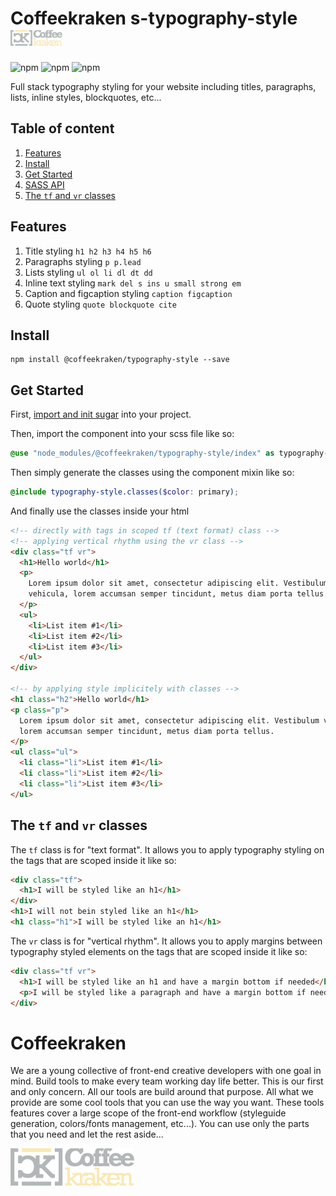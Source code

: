 # Coffeekraken s-typography-style <img src=".resources/coffeekraken-logo.jpg" height="25px" />

![npm](https://img.shields.io/npm/l/@coffeekraken/s-typography-style?style=flat-square)
![npm](https://img.shields.io/npm/v/@coffeekraken/s-typography-style?style=flat-square)
![npm](https://img.shields.io/npm/dw/@coffeekraken/s-typography-style?style=flat-square)

Full stack typography styling for your website including titles, paragraphs, lists, inline styles, blockquotes, etc...

## Table of content

1. [Features](#readme-features)
2. [Install](#readme-install)
3. [Get Started](#readme-get-started)
4. [SASS API](doc/sass)
5. [The `tf` and `vr` classes](#readme-tf-vr-classes)

<a name="readme-features"></a>

## Features

1. Title styling `h1 h2 h3 h4 h5 h6`
2. Paragraphs styling `p p.lead`
3. Lists styling `ul ol li dl dt dd`
4. Inline text styling `mark del s ins u small strong em`
5. Caption and figcaption styling `caption figcaption`
6. Quote styling `quote blockquote cite`

<a name="readme-install"></a>

## Install

```
npm install @coffeekraken/typography-style --save
```

<a name="readme-get-started"></a>

## Get Started

First, [import and init sugar](https://github.com/Coffeekraken/coffeekraken/tree/master/util/sugar) into your project.

Then, import the component into your scss file like so:

```scss
@use "node_modules/@coffeekraken/typography-style/index" as typography-style;
```

Then simply generate the classes using the component mixin like so:

```scss
@include typography-style.classes($color: primary);
```

And finally use the classes inside your html

```html
<!-- directly with tags in scoped tf (text format) class -->
<!-- applying vertical rhythm using the vr class -->
<div class="tf vr">
  <h1>Hello world</h1>
  <p>
    Lorem ipsum dolor sit amet, consectetur adipiscing elit. Vestibulum
    vehicula, lorem accumsan semper tincidunt, metus diam porta tellus.
  </p>
  <ul>
    <li>List item #1</li>
    <li>List item #2</li>
    <li>List item #3</li>
  </ul>
</div>

<!-- by applying style implicitely with classes -->
<h1 class="h2">Hello world</h1>
<p class="p">
  Lorem ipsum dolor sit amet, consectetur adipiscing elit. Vestibulum vehicula,
  lorem accumsan semper tincidunt, metus diam porta tellus.
</p>
<ul class="ul">
  <li class="li">List item #1</li>
  <li class="li">List item #2</li>
  <li class="li">List item #3</li>
</ul>
```

<a id="readme-tf-vr-classes"></a>

## The `tf` and `vr` classes

The `tf` class is for "text format". It allows you to apply typography styling on the tags that are scoped inside it like so:

```html
<div class="tf">
  <h1>I will be styled like an h1</h1>
</div>
<h1>I will not bein styled like an h1</h1>
<h1 class="h1">I will be styled like an h1</h1>
```

The `vr` class is for "vertical rhythm". It allows you to apply margins between typography styled elements on the tags that are scoped inside it like so:

```html
<div class="tf vr">
  <h1>I will be styled like an h1 and have a margin bottom if needed</h1>
  <p>I will be styled like a paragraph and have a margin bottom if needed</p>
</div>
```

<a name="readme-coffeekraken"></a>

# Coffeekraken

We are a young collective of front-end creative developers with one goal in mind. Build tools to make every team working day life better. This is our first and only concern. All our tools are build around that purpose.
All what we provide are some cool tools that you can use the way you want. These tools features cover a large scope of the front-end workflow (styleguide generation, colors/fonts management, etc...). You can use only the parts that you need and let the rest aside...

[![Coffeekraken](.resources/coffeekraken-logo.jpg)](https://coffeekraken.io)
